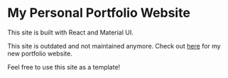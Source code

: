 # My Personal Portfolio Website
This site is built with React and Material UI.

This site is outdated and not maintained anymore. Check out [here](https://github.com/Ziyang-98/my-website-2.0) for my new portfolio website.

Feel free to use this site as a template!
